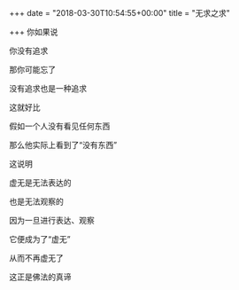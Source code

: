 +++
date = "2018-03-30T10:54:55+00:00"
title = "无求之求"

+++
你如果说

你没有追求

那你可能忘了

没有追求也是一种追求

这就好比

假如一个人没有看见任何东西

那么他实际上看到了“没有东西”

这说明

虚无是无法表达的

也是无法观察的

因为一旦进行表达、观察

它便成为了“虚无”

从而不再虚无了

这正是佛法的真谛